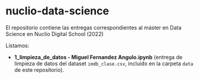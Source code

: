 # nuclio-data-science

El repositorio contiene las entregas correspondientes al máster en Data Science en Nuclio Digital School (2022)

Listamos:
- **1_limpieza_de_datos - Miguel Fernandez Angulo.ipynb** (entrega de limpieza de datos del dataset `imdb_clase.csv`, incluido en la carpeta `data` de este repositorio).
